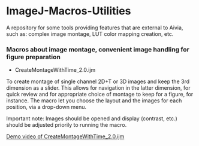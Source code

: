 # ImageJ-Macros-Utilities
A repository for some tools providing features that are external to Aivia, such as: complex image montage, LUT color mapping creation, etc.

### Macros about image montage, convenient image handling for figure preparation

* CreateMontageWithTime_2.0.ijm

To create montage of single channel 2D+T or 3D images and keep the 3rd dimension as a slider. This allows for navigation in the latter dimension, for quick review and for appropriate choice of montage to keep for a figure, for instance.
The macro let you choose the layout and the images for each position, via a drop-down menu. 

Important note: Images should be opened and display (contrast, etc.) should be adjusted priorily to running the macro.

[Demo video of CreateMontageWithTime_2.0.ijm](/DRVisionFiles/Videos/CreateMontageWithTime_2.0.ijm.mp4 "Demo video")
